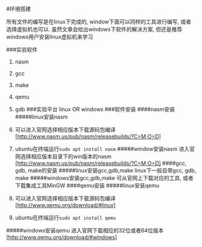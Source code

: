 #环境搭建

所有文件的编写是在linux下完成的, window下面可以同样的工具进行编写, 或者选择虚拟机也可以. 虽然文章会给出windows下软件的解决方案, 但还是推荐windows用户安装linux虚拟机来学习

###实验软件
1. nasm 
2. gcc
3. make
4. qemu
5. gdb
###实验平台
linux OR windows
###软件安装
####nasm安装
#####linux安装nasm
1. 可以进入官网选择相应版本下载源码包编译
[http://www.nasm.us/pub/nasm/releasebuilds/?C=M;O=D]
2. ubuntu在终端运行`sudo apt install nasm`
#####window安装nasm
进入官网选择相应版本目录下的win版本的nasm
[http://www.nasm.us/pub/nasm/releasebuilds/?C=M;O=D]
####gcc, gdb, make的安装
#####linux安装gcc,gdb,make
linux下一般自带gcc, gdb, make
#####windows安装gcc,gdb,make
可从官网上下载对应的工具, 或者下载集成工具MinGW
####qemu安装
#####linux安装qemu
1. 可以进入官网选择相应版本下载源码包编译
[http://www.qemu.org/download/#linux]

2. ubuntu在终端运行`sudo apt install qemu`

#####windows安装qemu
进入官网下载相应的32位或者64位版本
[http://www.qemu.org/download/#windows]
